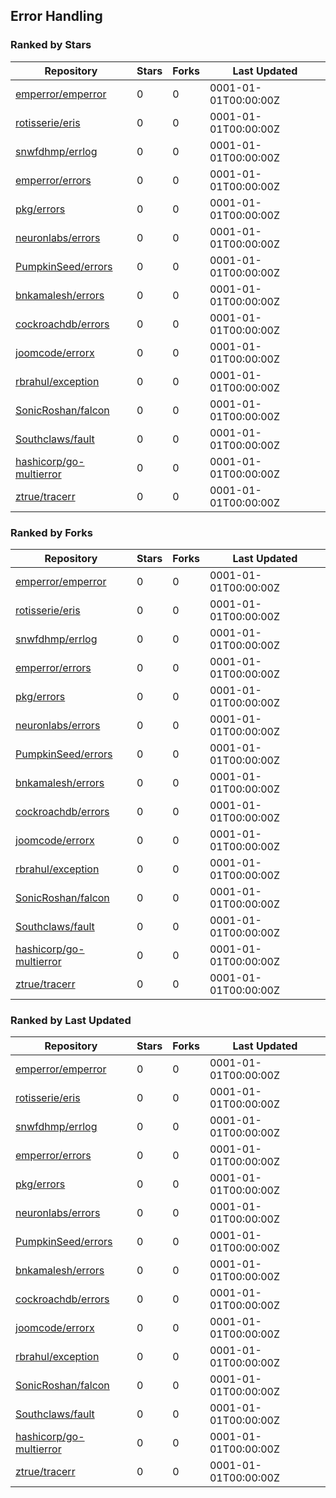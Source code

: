 ## Error Handling

### Ranked by Stars

| Repository | Stars | Forks | Last Updated |
|------------|-------|-------|--------------|
| [emperror/emperror](https://github.com/emperror/emperror) | 0 | 0 | 0001-01-01T00:00:00Z |
| [rotisserie/eris](https://github.com/rotisserie/eris) | 0 | 0 | 0001-01-01T00:00:00Z |
| [snwfdhmp/errlog](https://github.com/snwfdhmp/errlog) | 0 | 0 | 0001-01-01T00:00:00Z |
| [emperror/errors](https://github.com/emperror/errors) | 0 | 0 | 0001-01-01T00:00:00Z |
| [pkg/errors](https://github.com/pkg/errors) | 0 | 0 | 0001-01-01T00:00:00Z |
| [neuronlabs/errors](https://github.com/neuronlabs/errors) | 0 | 0 | 0001-01-01T00:00:00Z |
| [PumpkinSeed/errors](https://github.com/PumpkinSeed/errors) | 0 | 0 | 0001-01-01T00:00:00Z |
| [bnkamalesh/errors](https://github.com/bnkamalesh/errors) | 0 | 0 | 0001-01-01T00:00:00Z |
| [cockroachdb/errors](https://github.com/cockroachdb/errors) | 0 | 0 | 0001-01-01T00:00:00Z |
| [joomcode/errorx](https://github.com/joomcode/errorx) | 0 | 0 | 0001-01-01T00:00:00Z |
| [rbrahul/exception](https://github.com/rbrahul/exception) | 0 | 0 | 0001-01-01T00:00:00Z |
| [SonicRoshan/falcon](https://github.com/SonicRoshan/falcon) | 0 | 0 | 0001-01-01T00:00:00Z |
| [Southclaws/fault](https://github.com/Southclaws/fault) | 0 | 0 | 0001-01-01T00:00:00Z |
| [hashicorp/go-multierror](https://github.com/hashicorp/go-multierror) | 0 | 0 | 0001-01-01T00:00:00Z |
| [ztrue/tracerr](https://github.com/ztrue/tracerr) | 0 | 0 | 0001-01-01T00:00:00Z |

### Ranked by Forks

| Repository | Stars | Forks | Last Updated |
|------------|-------|-------|--------------|
| [emperror/emperror](https://github.com/emperror/emperror) | 0 | 0 | 0001-01-01T00:00:00Z |
| [rotisserie/eris](https://github.com/rotisserie/eris) | 0 | 0 | 0001-01-01T00:00:00Z |
| [snwfdhmp/errlog](https://github.com/snwfdhmp/errlog) | 0 | 0 | 0001-01-01T00:00:00Z |
| [emperror/errors](https://github.com/emperror/errors) | 0 | 0 | 0001-01-01T00:00:00Z |
| [pkg/errors](https://github.com/pkg/errors) | 0 | 0 | 0001-01-01T00:00:00Z |
| [neuronlabs/errors](https://github.com/neuronlabs/errors) | 0 | 0 | 0001-01-01T00:00:00Z |
| [PumpkinSeed/errors](https://github.com/PumpkinSeed/errors) | 0 | 0 | 0001-01-01T00:00:00Z |
| [bnkamalesh/errors](https://github.com/bnkamalesh/errors) | 0 | 0 | 0001-01-01T00:00:00Z |
| [cockroachdb/errors](https://github.com/cockroachdb/errors) | 0 | 0 | 0001-01-01T00:00:00Z |
| [joomcode/errorx](https://github.com/joomcode/errorx) | 0 | 0 | 0001-01-01T00:00:00Z |
| [rbrahul/exception](https://github.com/rbrahul/exception) | 0 | 0 | 0001-01-01T00:00:00Z |
| [SonicRoshan/falcon](https://github.com/SonicRoshan/falcon) | 0 | 0 | 0001-01-01T00:00:00Z |
| [Southclaws/fault](https://github.com/Southclaws/fault) | 0 | 0 | 0001-01-01T00:00:00Z |
| [hashicorp/go-multierror](https://github.com/hashicorp/go-multierror) | 0 | 0 | 0001-01-01T00:00:00Z |
| [ztrue/tracerr](https://github.com/ztrue/tracerr) | 0 | 0 | 0001-01-01T00:00:00Z |

### Ranked by Last Updated

| Repository | Stars | Forks | Last Updated |
|------------|-------|-------|--------------|
| [emperror/emperror](https://github.com/emperror/emperror) | 0 | 0 | 0001-01-01T00:00:00Z |
| [rotisserie/eris](https://github.com/rotisserie/eris) | 0 | 0 | 0001-01-01T00:00:00Z |
| [snwfdhmp/errlog](https://github.com/snwfdhmp/errlog) | 0 | 0 | 0001-01-01T00:00:00Z |
| [emperror/errors](https://github.com/emperror/errors) | 0 | 0 | 0001-01-01T00:00:00Z |
| [pkg/errors](https://github.com/pkg/errors) | 0 | 0 | 0001-01-01T00:00:00Z |
| [neuronlabs/errors](https://github.com/neuronlabs/errors) | 0 | 0 | 0001-01-01T00:00:00Z |
| [PumpkinSeed/errors](https://github.com/PumpkinSeed/errors) | 0 | 0 | 0001-01-01T00:00:00Z |
| [bnkamalesh/errors](https://github.com/bnkamalesh/errors) | 0 | 0 | 0001-01-01T00:00:00Z |
| [cockroachdb/errors](https://github.com/cockroachdb/errors) | 0 | 0 | 0001-01-01T00:00:00Z |
| [joomcode/errorx](https://github.com/joomcode/errorx) | 0 | 0 | 0001-01-01T00:00:00Z |
| [rbrahul/exception](https://github.com/rbrahul/exception) | 0 | 0 | 0001-01-01T00:00:00Z |
| [SonicRoshan/falcon](https://github.com/SonicRoshan/falcon) | 0 | 0 | 0001-01-01T00:00:00Z |
| [Southclaws/fault](https://github.com/Southclaws/fault) | 0 | 0 | 0001-01-01T00:00:00Z |
| [hashicorp/go-multierror](https://github.com/hashicorp/go-multierror) | 0 | 0 | 0001-01-01T00:00:00Z |
| [ztrue/tracerr](https://github.com/ztrue/tracerr) | 0 | 0 | 0001-01-01T00:00:00Z |


